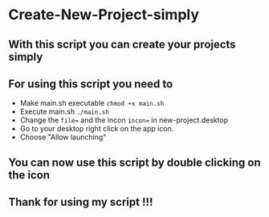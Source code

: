 # Create-New-Project-simply
## With this script you can create your projects simply

## For using this script you need to 

* Make main.sh executable `chmod +x main.sh`
* Execute main.sh `./main.sh`
* Change the `file=` and the incon `incon=` in new-project.desktop 
* Go to your desktop right click on the app icon. 
* Choose "Allow launching"


## You can now use this script by double clicking on the icon
## Thank for using my script !!!

